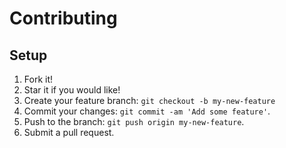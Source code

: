 # Contributing

## Setup
1. Fork it!
2. Star it if you would like!
3. Create your feature branch: `git checkout -b my-new-feature`
4. Commit your changes: `git commit -am 'Add some feature'`.
5. Push to the branch: `git push origin my-new-feature`.
6. Submit a pull request.
